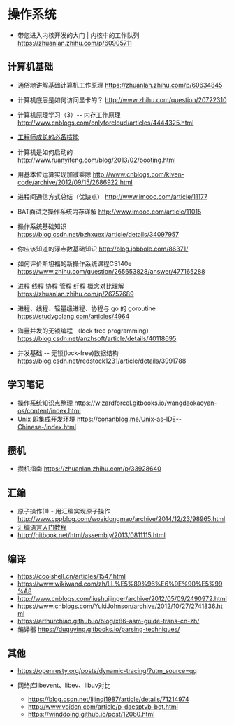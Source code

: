 # 操作系统

- 带您进入内核开发的大门 | 内核中的工作队列 https://zhuanlan.zhihu.com/p/60905711

## 计算机基础


- 通俗地讲解基础计算机工作原理 https://zhuanlan.zhihu.com/p/60634845
- 计算机底层是如何访问显卡的？ http://www.zhihu.com/question/20722310

- 计算机原理学习（3）-- 内存工作原理 http://www.cnblogs.com/onlyforcloud/articles/4444325.html

- [工程师成长的必备技能](https://mp.weixin.qq.com/s/TJTax4ug8DILa42Q8RkZGQ)

- 计算机是如何启动的 http://www.ruanyifeng.com/blog/2013/02/booting.html

- 用基本位运算实现加减乘除 http://www.cnblogs.com/kiven-code/archive/2012/09/15/2686922.html

- 进程间通信方式总结（优缺点） http://www.imooc.com/article/11177
- BAT面试之操作系统内存详解 http://www.imooc.com/article/11015
- 操作系统基础知识 https://blog.csdn.net/bzhxuexi/article/details/34097957

- 你应该知道的浮点数基础知识 http://blog.jobbole.com/86371/
- 如何评价斯坦福的新操作系统课程CS140e https://www.zhihu.com/question/265653828/answer/477165288
- 进程 线程 协程 管程 纤程 概念对比理解 https://zhuanlan.zhihu.com/p/26757689
- 进程、线程、轻量级进程、协程与 go 的 goroutine https://studygolang.com/articles/4964

- 海量并发的无锁编程 （lock free programming）https://blog.csdn.net/anzhsoft/article/details/40118695
- 并发基础 -- 无锁(lock-free)数据结构 https://blog.csdn.net/redstock1231/article/details/3991788


## 学习笔记

- 操作系统知识点整理
 https://wizardforcel.gitbooks.io/wangdaokaoyan-os/content/index.html
- Unix 即集成开发环境 https://conanblog.me/Unix-as-IDE--Chinese-/index.html

## 攒机

- 攒机指南 https://zhuanlan.zhihu.com/p/33928640

## 汇编

- 原子操作(1) - 用汇编实现原子操作 http://www.cppblog.com/woaidongmao/archive/2014/12/23/98965.html
- [汇编语言入门教程](http://www.ruanyifeng.com/blog/2018/01/assembly-language-primer.html)
- http://gitbook.net/html/assembly/2013/0811115.html

## 编译

- https://coolshell.cn/articles/1547.html
- https://www.wikiwand.com/zh/LL%E5%89%96%E6%9E%90%E5%99%A8
- http://www.cnblogs.com/liushuijinger/archive/2012/05/09/2490972.html
- https://www.cnblogs.com/YukiJohnson/archive/2012/10/27/2741836.html
- https://arthurchiao.github.io/blog/x86-asm-guide-trans-cn-zh/
- 编译器  https://duguying.gitbooks.io/parsing-techniques/

## 其他

- https://openresty.org/posts/dynamic-tracing/?utm_source=qq

- 网络库libevent、libev、libuv对比
    - https://blog.csdn.net/lijinqi1987/article/details/71214974
    - http://www.voidcn.com/article/p-daesptvb-bqt.html
    - https://winddoing.github.io/post/12060.html
